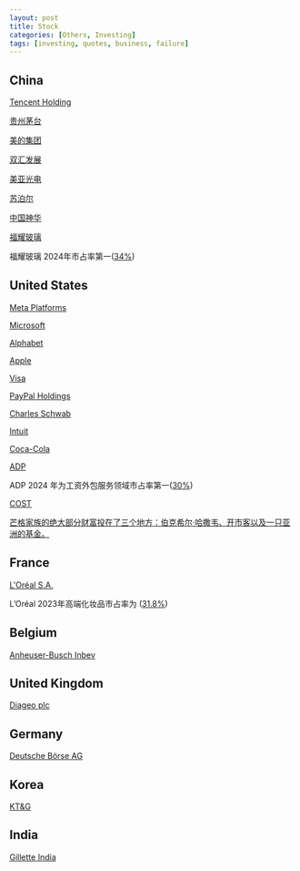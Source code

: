 ```yaml
---
layout: post
title: Stock
categories: [Others, Investing]
tags: [investing, quotes, business, failure]
---
```


## China

[Tencent Holding](https://www.macrotrends.net/stocks/charts/TCEHY/tencent-holding/pe-ratio)

[贵州茅台](https://eniu.com/gu/sh600519/income)

[美的集团](https://eniu.com/gu/sz000333/pe_ttm)

[双汇发展](https://eniu.com/gu/sz000895)

[美亚光电](https://eniu.com/gu/sz002690/pe_ttm)

[苏泊尔](https://eniu.com/gu/sz002032/income#)

[中国神华](https://eniu.com/gu/sh601088/pe_ttm)

[福耀玻璃](https://eniu.com/gu/sh600660)

福耀玻璃 2024年市占率第一([34%](https://finance.sina.com.cn/roll/2025-04-21/doc-inetwqye5380424.shtml))

## United States

[Meta Platforms](https://www.macrotrends.net/stocks/charts/META/meta-platforms/roe)

[Microsoft](https://companiesmarketcap.com/microsoft/pe-ratio/)

[Alphabet](https://www.macrotrends.net/stocks/charts/GOOG/alphabet/roe)

[Apple](https://www.macrotrends.net/stocks/charts/AAPL/apple/pe-ratio)

[Visa](https://www.macrotrends.net/stocks/charts/V/visa/pe-ratio)

[PayPal Holdings](https://www.macrotrends.net/stocks/charts/PYPL/paypal-holdings/revenue)

[Charles Schwab](https://www.macrotrends.net/stocks/charts/SCHW/charles-schwab/price-book)

[Intuit](https://macrotrends.net/stocks/charts/INTU/intuit/price-book)

[Coca-Cola](https://www.macrotrends.net/stocks/charts/KO/cocacola/price-book)

[ADP](https://www.macrotrends.net/stocks/charts/ADP/adp/pe-ratio)

ADP 2024 年为工资外包服务领域市占率第一([30%](https://www.globalgrowthinsights.com/zh/market-reports/payroll-outsourcing-services-market-111043)) 

[COST](https://companiesmarketcap.com/costco/pe-ratio/)

[芒格家族的绝大部分财富投在了三个地方：伯克希尔·哈撒韦、开市客以及一只亚洲的基金。](https://an-cheon.github.io/posts/manggezhidao/)

## France

[L'Oréal S.A.](https://www.wisesheets.io/roe/LRLCY)

L’Oréal 2023年高端化妆品市占率为 ([31.8%](https://finance.yahoo.com/news/2023-top-100-l-al-041000377.html))

## Belgium

[Anheuser-Busch Inbev](https://companiesmarketcap.com/anheuser-busch-inbev/pb-ratio/)

## United Kingdom

[Diageo plc](https://www.wisesheets.io/pe-ratio/DGE.L)

## Germany

[Deutsche Börse AG](https://www.wisesheets.io/pe-ratio/DB1.DE)

## Korea

[KT&G](https://companiesmarketcap.com/ktng-korea-tobacco/pe-ratio/)


## India
[Gillette India](https://www.wisesheets.io/pe-ratio/GILLETTE.BO)
